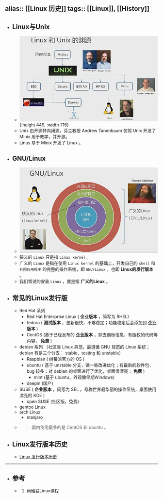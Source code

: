 alias:: [[Linux 历史]]
tags:: [[Linux]], [[History]]
---

- ## Linux与Unix
	- ![image-20220702230919065.png](../assets/image-20220702230919065_1683299149114_0.png){:height 449, :width 716}
	- Unix 由开源转向闭源，芬兰教授 Andrew Tanenbaum 仿照 Unix 开发了 Minix 用于教学，并开源。
	- Linus 基于 Minix 开发了 Linux 。
- ## GNU/Linux
	- ![image-20220702175641552.png](../assets/image-20220702175641552_1683299185329_0.png)
	- 狭义的 `Linux` 只是指 `Linux kernel` 。
	- 广义的 `Linux` 是指在使用 `Linux kernel` 的基础上，开发自己的 `shell` 和 `外围应用程序` 的完整的操作系统，即 `GNU/Linux` ，也即 **Linux的发行版本** 。
	- 我们常说的安装 `Linux` ，就是指 **广义的Linux** 。
- ## 常见的Linux发行版
	- Red Hat 系列
		- Red Hat Enterprise Linux ( **企业版本** ，简写为 RHEL)
		- fedora ( **测试版本** ，更新很快，不够稳定；功能稳定后会添加到 **企业版本** )
		- CentOS (基于已经发布的 **企业版本** ，除去商标信息、有版权的代码等内容， **免费** )
	- debian 系列 （社区类 Linux 典范，最遵循 GNU 规范的 Linux 系统；debian 有是三个分支： stable、testing 和 unstable）
		- Raspbian ( 树莓派官方的 OS )
		- ubuntu ( 基于 unstable 分支，做一些改进优化；有最新的软件包，bug 较多；对 debian 的桌面进行了优化，桌面很漂亮； **免费** )
			- mint (基于 ubuntu，外观像早期Windows)
		- deepin (国产)
	- SUSE ( **企业版本** ，简写为 SEL ，号称世界最华丽的操作系统，桌面使用漂亮的 KDE )
		- open SUSE (社区版，免费)
	- gentoo Linux
	- arch Linux
		- manjaro
	- > 国内使用最多的是 CentOS 和 ubuntu 。
- ## Linux发行版本历史
	- [Linux 发行版本历史](https://commons.wikimedia.org/wiki/File:Linux_Distribution_Timeline.svg)
- ---
- ## 参考
	- 1. 尚硅谷Linux课程